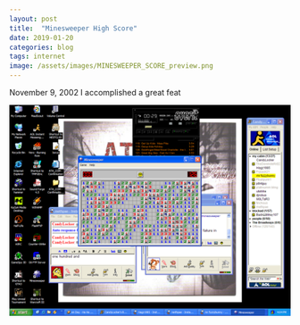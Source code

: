 ```yaml
---
layout: post
title:  "Minesweeper High Score"
date: 2019-01-20
categories: blog
tags: internet
image: /assets/images/MINESWEEPER_SCORE_preview.png
---
```


November 9, 2002 I accomplished a great feat

![alt text][minesweeper]

[minesweeper]: /assets/images/MINESWEEPER_SCORE.png "Minesweeper"
